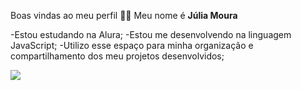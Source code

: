 Boas vindas ao meu perfil 💙💙
Meu nome é **Júlia Moura**

-Estou estudando na Alura;
-Estou me desenvolvendo na linguagem JavaScript;
-Utilizo esse espaço para minha organização e compartilhamento dos meu projetos desenvolvidos;

![](https://tenor.com/pt-BR/view/shannonandrew-gif-10703432897313206566)
